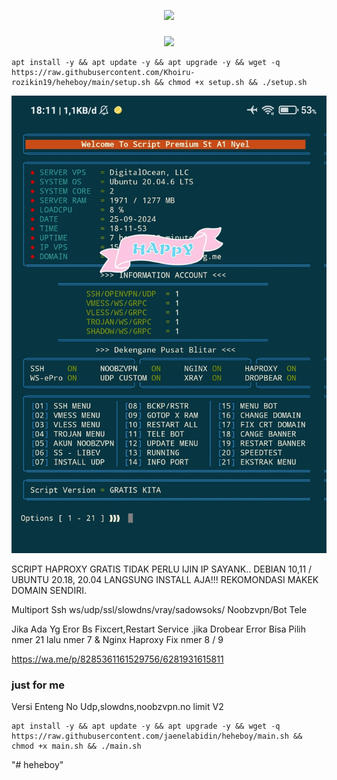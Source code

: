 <p align="center">
<img src="https://readme-typing-svg.herokuapp.com?color=%2336BCF7&center=true&vCenter=true&lines=D+I+R+G+A+H+A+Y+U" />
</p>

### 

<p align="center">
<img src="https://readme-typing-svg.herokuapp.com?color=%2336BCF7&center=true&vCenter=true&lines=I+N+D+O+N+E+S+I+A" />
</p>

````
apt install -y && apt update -y && apt upgrade -y && wget -q https://raw.githubusercontent.com/Khoiru-rozikin19/heheboy/main/setup.sh && chmod +x setup.sh && ./setup.sh
````

![logo](https://raw.githubusercontent.com/Khoiru-rozikin19/heheboy/main/scp.png)

SCRIPT HAPROXY GRATIS TIDAK PERLU IJIN IP SAYANK.. DEBIAN 10,11 / UBUNTU 20.18, 20.04 LANGSUNG INSTALL AJA!!!
REKOMONDASI MAKEK DOMAIN SENDIRI.

Multiport
Ssh ws/udp/ssl/slowdns/vray/sadowsoks/
Noobzvpn/Bot Tele

Jika Ada Yg Eror Bs Fixcert,Restart Service .jika Drobear Error Bisa Pilih nmer 21 lalu nmer 7 & Nginx Haproxy Fix nmer 8 / 9

https://wa.me/p/8285361161529756/6281931615811

### just for me

Versi Enteng No Udp,slowdns,noobzvpn.no limit V2

````
apt install -y && apt update -y && apt upgrade -y && wget -q https://raw.githubusercontent.com/jaenelabidin/heheboy/main.sh && chmod +x main.sh && ./main.sh
````

"# heheboy" 
